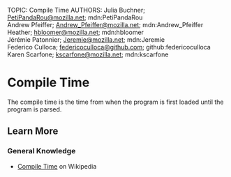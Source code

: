 TOPIC: Compile Time
AUTHORS: Julia Buchner; PetiPandaRou@mozilla.net; mdn:PetiPandaRou
         Andrew Pfeiffer; Andrew_Pfeiffer@mozilla.net; mdn:Andrew_Pfeiffer
         Heather; hbloomer@mozilla.net; mdn:hbloomer
         Jérémie Patonnier; Jeremie@mozilla.net; mdn:Jeremie
         Federico Culloca; federicoculloca@github.com; github:federicoculloca
         Karen Scarfone; kscarfone@mozilla.net; mdn:kscarfone

# Compile Time

The compile time is the time from when the program is first loaded until the program is parsed.

## Learn More

### General Knowledge

- [Compile Time](https://en.wikipedia.org/wiki/Compile%20time) on Wikipedia
